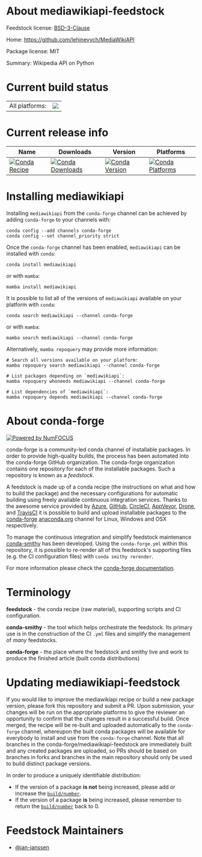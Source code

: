 About mediawikiapi-feedstock
============================

Feedstock license: [BSD-3-Clause](https://github.com/conda-forge/mediawikiapi-feedstock/blob/main/LICENSE.txt)

Home: https://github.com/lehinevych/MediaWikiAPI

Package license: MIT

Summary: Wikipedia API on Python

Current build status
====================


<table><tr><td>All platforms:</td>
    <td>
      <a href="https://dev.azure.com/conda-forge/feedstock-builds/_build/latest?definitionId=22996&branchName=main">
        <img src="https://dev.azure.com/conda-forge/feedstock-builds/_apis/build/status/mediawikiapi-feedstock?branchName=main">
      </a>
    </td>
  </tr>
</table>

Current release info
====================

| Name | Downloads | Version | Platforms |
| --- | --- | --- | --- |
| [![Conda Recipe](https://img.shields.io/badge/recipe-mediawikiapi-green.svg)](https://anaconda.org/conda-forge/mediawikiapi) | [![Conda Downloads](https://img.shields.io/conda/dn/conda-forge/mediawikiapi.svg)](https://anaconda.org/conda-forge/mediawikiapi) | [![Conda Version](https://img.shields.io/conda/vn/conda-forge/mediawikiapi.svg)](https://anaconda.org/conda-forge/mediawikiapi) | [![Conda Platforms](https://img.shields.io/conda/pn/conda-forge/mediawikiapi.svg)](https://anaconda.org/conda-forge/mediawikiapi) |

Installing mediawikiapi
=======================

Installing `mediawikiapi` from the `conda-forge` channel can be achieved by adding `conda-forge` to your channels with:

```
conda config --add channels conda-forge
conda config --set channel_priority strict
```

Once the `conda-forge` channel has been enabled, `mediawikiapi` can be installed with `conda`:

```
conda install mediawikiapi
```

or with `mamba`:

```
mamba install mediawikiapi
```

It is possible to list all of the versions of `mediawikiapi` available on your platform with `conda`:

```
conda search mediawikiapi --channel conda-forge
```

or with `mamba`:

```
mamba search mediawikiapi --channel conda-forge
```

Alternatively, `mamba repoquery` may provide more information:

```
# Search all versions available on your platform:
mamba repoquery search mediawikiapi --channel conda-forge

# List packages depending on `mediawikiapi`:
mamba repoquery whoneeds mediawikiapi --channel conda-forge

# List dependencies of `mediawikiapi`:
mamba repoquery depends mediawikiapi --channel conda-forge
```


About conda-forge
=================

[![Powered by
NumFOCUS](https://img.shields.io/badge/powered%20by-NumFOCUS-orange.svg?style=flat&colorA=E1523D&colorB=007D8A)](https://numfocus.org)

conda-forge is a community-led conda channel of installable packages.
In order to provide high-quality builds, the process has been automated into the
conda-forge GitHub organization. The conda-forge organization contains one repository
for each of the installable packages. Such a repository is known as a *feedstock*.

A feedstock is made up of a conda recipe (the instructions on what and how to build
the package) and the necessary configurations for automatic building using freely
available continuous integration services. Thanks to the awesome service provided by
[Azure](https://azure.microsoft.com/en-us/services/devops/), [GitHub](https://github.com/),
[CircleCI](https://circleci.com/), [AppVeyor](https://www.appveyor.com/),
[Drone](https://cloud.drone.io/welcome), and [TravisCI](https://travis-ci.com/)
it is possible to build and upload installable packages to the
[conda-forge](https://anaconda.org/conda-forge) [anaconda.org](https://anaconda.org/)
channel for Linux, Windows and OSX respectively.

To manage the continuous integration and simplify feedstock maintenance
[conda-smithy](https://github.com/conda-forge/conda-smithy) has been developed.
Using the ``conda-forge.yml`` within this repository, it is possible to re-render all of
this feedstock's supporting files (e.g. the CI configuration files) with ``conda smithy rerender``.

For more information please check the [conda-forge documentation](https://conda-forge.org/docs/).

Terminology
===========

**feedstock** - the conda recipe (raw material), supporting scripts and CI configuration.

**conda-smithy** - the tool which helps orchestrate the feedstock.
                   Its primary use is in the construction of the CI ``.yml`` files
                   and simplify the management of *many* feedstocks.

**conda-forge** - the place where the feedstock and smithy live and work to
                  produce the finished article (built conda distributions)


Updating mediawikiapi-feedstock
===============================

If you would like to improve the mediawikiapi recipe or build a new
package version, please fork this repository and submit a PR. Upon submission,
your changes will be run on the appropriate platforms to give the reviewer an
opportunity to confirm that the changes result in a successful build. Once
merged, the recipe will be re-built and uploaded automatically to the
`conda-forge` channel, whereupon the built conda packages will be available for
everybody to install and use from the `conda-forge` channel.
Note that all branches in the conda-forge/mediawikiapi-feedstock are
immediately built and any created packages are uploaded, so PRs should be based
on branches in forks and branches in the main repository should only be used to
build distinct package versions.

In order to produce a uniquely identifiable distribution:
 * If the version of a package **is not** being increased, please add or increase
   the [``build/number``](https://docs.conda.io/projects/conda-build/en/latest/resources/define-metadata.html#build-number-and-string).
 * If the version of a package **is** being increased, please remember to return
   the [``build/number``](https://docs.conda.io/projects/conda-build/en/latest/resources/define-metadata.html#build-number-and-string)
   back to 0.

Feedstock Maintainers
=====================

* [@jan-janssen](https://github.com/jan-janssen/)

